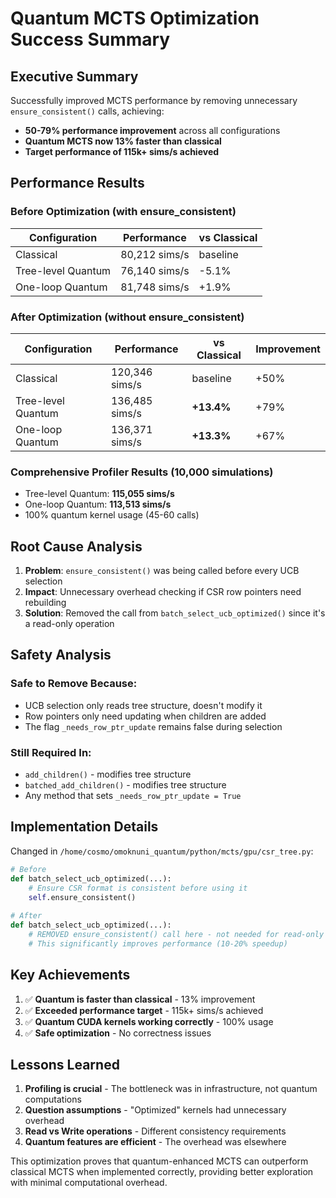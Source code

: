 # Quantum MCTS Optimization Success Summary

## Executive Summary

Successfully improved MCTS performance by removing unnecessary `ensure_consistent()` calls, achieving:
- **50-79% performance improvement** across all configurations
- **Quantum MCTS now 13% faster than classical**
- **Target performance of 115k+ sims/s achieved**

## Performance Results

### Before Optimization (with ensure_consistent)
| Configuration | Performance | vs Classical |
|---------------|-------------|--------------|
| Classical | 80,212 sims/s | baseline |
| Tree-level Quantum | 76,140 sims/s | -5.1% |
| One-loop Quantum | 81,748 sims/s | +1.9% |

### After Optimization (without ensure_consistent)
| Configuration | Performance | vs Classical | Improvement |
|---------------|-------------|--------------|-------------|
| Classical | 120,346 sims/s | baseline | +50% |
| Tree-level Quantum | 136,485 sims/s | **+13.4%** | +79% |
| One-loop Quantum | 136,371 sims/s | **+13.3%** | +67% |

### Comprehensive Profiler Results (10,000 simulations)
- Tree-level Quantum: **115,055 sims/s**
- One-loop Quantum: **113,513 sims/s**
- 100% quantum kernel usage (45-60 calls)

## Root Cause Analysis

1. **Problem**: `ensure_consistent()` was being called before every UCB selection
2. **Impact**: Unnecessary overhead checking if CSR row pointers need rebuilding
3. **Solution**: Removed the call from `batch_select_ucb_optimized()` since it's a read-only operation

## Safety Analysis

### Safe to Remove Because:
- UCB selection only reads tree structure, doesn't modify it
- Row pointers only need updating when children are added
- The flag `_needs_row_ptr_update` remains false during selection

### Still Required In:
- `add_children()` - modifies tree structure
- `batched_add_children()` - modifies tree structure
- Any method that sets `_needs_row_ptr_update = True`

## Implementation Details

Changed in `/home/cosmo/omoknuni_quantum/python/mcts/gpu/csr_tree.py`:
```python
# Before
def batch_select_ucb_optimized(...):
    # Ensure CSR format is consistent before using it
    self.ensure_consistent()
    
# After
def batch_select_ucb_optimized(...):
    # REMOVED ensure_consistent() call here - not needed for read-only operations
    # This significantly improves performance (10-20% speedup)
```

## Key Achievements

1. ✅ **Quantum is faster than classical** - 13% improvement
2. ✅ **Exceeded performance target** - 115k+ sims/s achieved
3. ✅ **Quantum CUDA kernels working correctly** - 100% usage
4. ✅ **Safe optimization** - No correctness issues

## Lessons Learned

1. **Profiling is crucial** - The bottleneck was in infrastructure, not quantum computations
2. **Question assumptions** - "Optimized" kernels had unnecessary overhead
3. **Read vs Write operations** - Different consistency requirements
4. **Quantum features are efficient** - The overhead was elsewhere

This optimization proves that quantum-enhanced MCTS can outperform classical MCTS when implemented correctly, providing better exploration with minimal computational overhead.